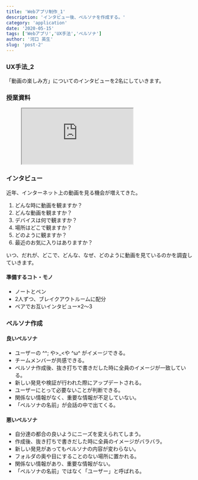 ```yaml
---
title: 'Webアプリ制作_1'
description: 'インタビュー後、ペルソナを作成する。'
category: 'application'
date: '2020-05-15'
tags: ['Webアプリ','UX手法','ペルソナ']
author: '河口 英生'
slug: 'post-2'
---
```

<div class="post-section">
<h3 class="title is-5" >UX手法_2</h3>

「動画の楽しみ方」についてのインタビューを2名にしていきます。

</div>
<div class="post-section">
<h3 class="title is-5" >授業資料</h3>

<figure class="is-fullwidth slide">
  <iframe src="https://drive.google.com/file/d/1Zdtnqqe5pCRMKC0xOdx20mCWkWoGmSj6/preview"></iframe>
</figure>

</div>

<div class="post-section">
<h3 class="title is-5" >インタビュー</h3>

近年、インターネット上の動画を見る機会が増えてきた。  

1. どんな時に動画を観ますか？
1. どんな動画を観ますか？
1. デバイスは何で観ますか？
1. 場所はどこで観ますか？
1. どのように観ますか？
1. 最近のお気に入りはありますか？

いつ、だれが、どこで、どんな、なぜ、どのように動画を見ているのかを調査していきます。

<h4 class="title is-6" >準備するコト・モノ</h4>

- ノートとペン
- 2人ずつ、ブレイクアウトルームに配分
- ペアでお互いインタビュー×2〜3

</div>

<div class="post-section">
<h3 class="title is-5" >ペルソナ作成</h3>
<h4 class="title is-6" >良いペルソナ</h4>

+ ユーザーの ^^; や>_<や ^ω^ がイメージできる。
+ チームメンバーが共感できる。
+ ペルソナ作成後、抜き打ちで書きだした時に全員のイメージが一致している。
+ 新しい発見や検証が行われた際にアップデートされる。 
+ ユーザーにとって必要ないことが判断できる。
+ 関係ない情報がなく、重要な情報が不足していない。
+ 「ペルソナの名前」が会話の中で出てくる。

<h4 class="title is-6" >悪いペルソナ</h4>

- 自分達の都合の良いようにニーズを変えられてしまう。 
- 作成後、抜き打ちで書きだした時に全員のイメージがバラバラ。 
- 新しい発見があってもペルソナの内容が変わらない。
- フォルダの奥や目にすることのない場所に置かれる。
- 関係ない情報があり、重要な情報がない。
- 「ペルソナの名前」ではなく「ユーザー」と呼ばれる。


</div>